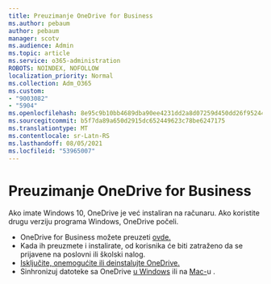 ```yaml
---
title: Preuzimanje OneDrive for Business
ms.author: pebaum
author: pebaum
manager: scotv
ms.audience: Admin
ms.topic: article
ms.service: o365-administration
ROBOTS: NOINDEX, NOFOLLOW
localization_priority: Normal
ms.collection: Adm_O365
ms.custom:
- "9003082"
- "5904"
ms.openlocfilehash: 8e95c9b10bb4689dba90ee4231dd2a8d07259d450dd26f952446edb6ef89eb8b
ms.sourcegitcommit: b5f7da89a650d2915dc652449623c78be6247175
ms.translationtype: MT
ms.contentlocale: sr-Latn-RS
ms.lasthandoff: 08/05/2021
ms.locfileid: "53965007"
---
```

# <a name="download-onedrive-for-business"></a>Preuzimanje OneDrive for Business

Ako imate Windows 10, OneDrive je već instaliran na računaru. Ako koristite drugu verziju programa Windows, OneDrive počeli.

- OneDrive for Business možete preuzeti [ovde.](https://www.microsoft.com/microsoft-365/onedrive/download)
- Kada ih preuzmete i instalirate, od korisnika će biti zatraženo da se prijavene na poslovni ili školski nalog.
- [Isključite, onemogućite ili deinstalujte OneDrive.](https://support.microsoft.com/office/turn-off-disable-or-uninstall-onedrive-f32a17ce-3336-40fe-9c38-6efb09f944b0)
- Sinhronizuj datoteke sa OneDrive [u Windows](https://support.microsoft.com/office/615391c4-2bd3-4aae-a42a-858262e42a49) ili na [Mac-](https://support.microsoft.com/office/d11b9f29-00bb-4172-be39-997da46f913f)u .
